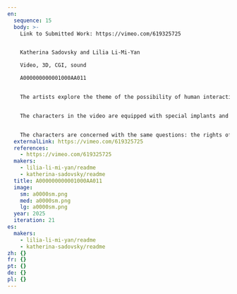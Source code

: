 ```yaml
---
en:
  sequence: 15
  body: >-
    L﻿ink to Submitted Work: https://vimeo.com/619325725


    Katherina Sadovsky and Lilia Li-Mi-Yan

    Video, 3D, CGI, sound

    A000000000001000AA011


    The artists explore the theme of the possibility of human interaction and connection with other forms of existence. What would happen if we had a new body created through interaction with new technologies, materials, bacteria? Will we be eternal, and will we remain the same humans? We are concerned with the question, what will happen to the emotions of the new person, the post-human, the cyborg...? Will we be able to refuse to reproduce ourselves?


    The characters in the video are equipped with special implants and an additional organ system that allows them to survive in the modern world, where many environmental disasters have occurred. Powerful CO2 emissions into the atmosphere have led to global warming, and viruses have destroyed an ordinary biological body, forcing it to adapt to current conditions. The body of a new person, a posthuman, has learned to reproduce the critical organ systems and has also become something like a farm for growing cells and cellular organoids to create the same organs. Advances in technology and biotechnology have allowed the posthuman to survive in the most challenging conditions, reanimate the dead body and grow food with the help of innovative 3D printers and incubators. The posthuman possesses new systems of perception and feeling. For example, a system of increased empathy allows you to feel the emotional and physical state of people like him and "Inhumans." Brain mapping and emulation capabilities will enable new humans to be eternal as a neural network in digital reality or have an augmented biological body.


    The characters are concerned with the same questions: the rights of the posthuman, if an individual can dispose of their death, if it is possible not to die anymore, love, responsibility, the possibility of reproduction and the transmission of their genes, if there is no more male and female gender, and children can be conceived, carried, and born outside the body.
  externalLink: https://vimeo.com/619325725
  references:
    - https://vimeo.com/619325725
  makers:
    - lilia-li-mi-yan/readme
    - katherina-sadovsky/readme
  title: A000000000001000AA011
  image:
    sm: a0000sm.png
    med: a0000sm.png
    lg: a0000sm.png
  year: 2025
  iteration: 21
es:
  makers:
    - lilia-li-mi-yan/readme
    - katherina-sadovsky/readme
zh: {}
fr: {}
pt: {}
de: {}
pl: {}
---
```

